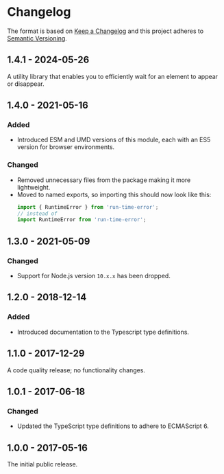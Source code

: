 # Changelog

The format is based on [Keep a Changelog](http://keepachangelog.com/) and this project adheres to [Semantic Versioning](https://semver.org/spec/v2.0.0.html).

## 1.4.1 - 2024-05-26

A utility library that enables you to efficiently wait for an element to appear or disappear.

## 1.4.0 - 2021-05-16

### Added

- Introduced ESM and UMD versions of this module, each with an ES5 version for browser environments.

### Changed

- Removed unnecessary files from the package making it more lightweight.
- Moved to named exports, so importing this should now look like this:
  ``` js
  import { RuntimeError } from 'run-time-error';
  // instead of
  import RuntimeError from 'run-time-error';
  ```

## 1.3.0 - 2021-05-09

### Changed

- Support for Node.js version `10.x.x` has been dropped.

## 1.2.0 - 2018-12-14

### Added

- Introduced documentation to the Typescript type definitions.

## 1.1.0 - 2017-12-29

A code quality release; no functionality changes.

## 1.0.1 - 2017-06-18

### Changed

- Updated the TypeScript type definitions to adhere to ECMAScript 6.

## 1.0.0 - 2017-05-16

The initial public release.

